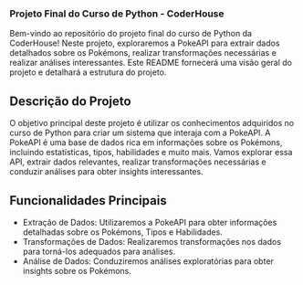 ### Projeto Final do Curso de Python - CoderHouse

Bem-vindo ao repositório do projeto final do curso de Python da CoderHouse! Neste projeto, exploraremos a PokeAPI para extrair dados detalhados sobre os Pokémons, realizar transformações necessárias e realizar análises interessantes. Este README fornecerá uma visão geral do projeto e detalhará a estrutura do projeto.

## Descrição do Projeto
O objetivo principal deste projeto é utilizar os conhecimentos adquiridos no curso de Python para criar um sistema que interaja com a PokeAPI. A PokeAPI é uma base de dados rica em informações sobre os Pokémons, incluindo estatísticas, tipos, habilidades e muito mais. Vamos explorar essa API, extrair dados relevantes, realizar transformações necessárias e conduzir análises para obter insights interessantes.

## Funcionalidades Principais
 - Extração de Dados: Utilizaremos a PokeAPI para obter informações detalhadas sobre os Pokémons, Tipos e Habilidades.
 - Transformações de Dados: Realizaremos transformações nos dados para torná-los adequados para análises.
 - Análise de Dados: Conduziremos análises exploratórias para obter insights sobre os Pokémons.
